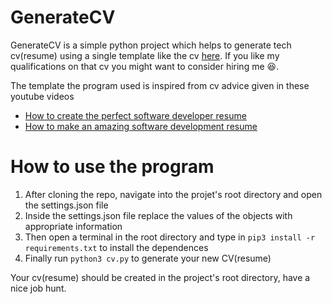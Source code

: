 # GenerateCV
GenerateCV is a simple python project which helps to generate tech cv(resume) using a single template like the cv [here](https://drive.google.com/file/d/1lXvDzpZa08BZMMiltasc0IZ0vXkG3J_H/view?usp=sharing). If you like my qualifications on that cv you might want to consider hiring me 😆.

The template the program used is inspired from cv advice given in these youtube videos
- [How to create the perfect software developer resume](https://www.youtube.com/watch?v=GyjzOKdaioU&t=368s)
- [How to make an amazing software development resume](https://www.youtube.com/watch?v=Xa1pFemaGyc&t=5s)

# How to use the program
1. After cloning the repo, navigate into the projet's root directory and open the settings.json file
2. Inside the settings.json file replace the values of the objects with appropriate information
3. Then open a terminal in the root directory and type in `pip3 install -r requirements.txt` to install the dependences
3. Finally run `python3 cv.py` to generate your new CV(resume)

Your cv(resume) should be created in the project's root directory, have a nice job hunt.
